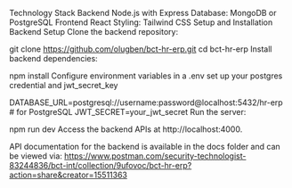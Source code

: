 Technology Stack
Backend
Node.js with Express
Database: MongoDB or PostgreSQL
Frontend
React 
Styling: Tailwind CSS 
Setup and Installation
Backend Setup
Clone the backend repository:


git clone https://github.com/olugben/bct-hr-erp.git
cd bct-hr-erp
Install backend dependencies:

npm install
Configure environment variables in a .env set up your postgres credential and jwt_secret_key




DATABASE_URL=postgresql://username:password@localhost:5432/hr-erp # for PostgreSQL
JWT_SECRET=your_jwt_secret
Run the server:

npm run dev
Access the backend APIs at http://localhost:4000.

API documentation for the backend is available in the docs folder and can be viewed via:
https://www.postman.com/security-technologist-83244836/bct-int/collection/9ufovoc/bct-hr-erp?action=share&creator=15511363


